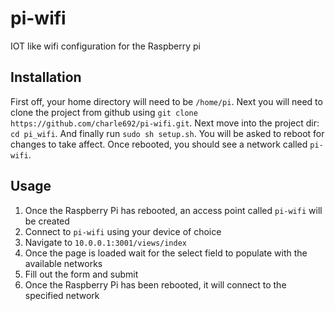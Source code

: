 # pi-wifi
IOT like wifi configuration for the Raspberry pi

## Installation
First off, your home directory will need to be `/home/pi`.
Next you will need to clone the project from github using `git clone https://github.com/charle692/pi-wifi.git`.
Next move into the project dir: `cd pi_wifi`.
And finally run `sudo sh setup.sh`.
You will be asked to reboot for changes to take affect. Once rebooted, you should see a network called `pi-wifi`.

## Usage
1. Once the Raspberry Pi has rebooted, an access point called `pi-wifi` will be created
2. Connect to `pi-wifi` using your device of choice
3. Navigate to `10.0.0.1:3001/views/index`
4. Once the page is loaded wait for the select field to populate with the available networks
5. Fill out the form and submit
6. Once the Raspberry Pi has been rebooted, it will connect to the specified network

